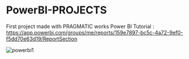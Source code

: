 # PowerBI-PROJECTS

First project made with PRAGMATIC works Power BI Tutorial :
https://app.powerbi.com/groups/me/reports/159e7897-bc5c-4a72-9ef0-f5dd70e63d19/ReportSection

![powerbi1](https://github.com/GrzegorzCiepiel/PowerBI-PROJECTS/assets/135313652/99402fa0-cf26-4ed1-be3d-e1cbd86c5ad5)
